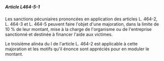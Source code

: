 ##### Article L464-5-1

Les sanctions pécuniaires prononcées en application des articles L. 464-2, L. 464-3 et L. 464-5 peuvent faire l'objet d'une majoration, dans la limite de 10 % de leur montant, mise à la charge de l'organisme ou de l'entreprise sanctionné et destinée à financer l'aide aux victimes.

Le troisième alinéa du I de l'article L. 464-2 est applicable à cette majoration et les motifs qu'il énonce sont appréciés pour en moduler le montant.

